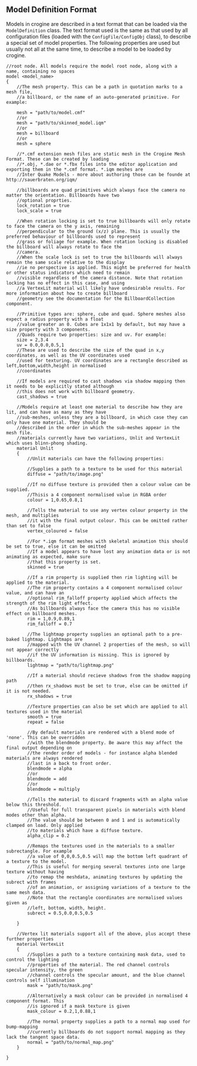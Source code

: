 Model Definition Format
-----------------------

Models in crogine are described in a text format that can be loaded via the `ModelDefinition` class. The text format used is the same as that used by all configuration files (loaded with the `ConfigFile/ConfigObj` class), to describe a special set of model properties. The following properties are used but usually not all at the same time, to describe a model to be loaded by crogine.

    //root node. All models require the model root node, along with a name, containing no spaces
    model <model_name>
    {
        //The mesh property. This can be a path in quotation marks to a mesh file,
        //a billboard, or the name of an auto-generated primitive. For example:

        mesh = "path/to/model.cmf"
        //or
        mesh = "path/to/skinned_model.iqm"
        //or
        mesh = billboard
        //or
        mesh = sphere

        //*.cmf extension mesh files are static mesh in the Crogine Mesh Format. These can be created by loading
        //*.obj, *.dae or *.fbx files into the editor application and exporting them in the *.cmf format. *.iqm meshes are
        //Inter Quake Models - more about authoring those can be founde at http://sauerbraten.org/iqm/

        //billboards are quad primitives which always face the camera no matter the orientation. Billboards have two
        //optional proprties.
        lock_rotation = true
        lock_scale = true

        //When rotation locking is set to true billboards will only rotate to face the camera on the y axis, remaining
        //perpendicular to the ground (x/z) plane. This is usually the preferred behaviour of billboards used to represent
        //grass or foliage for example. When rotation locking is disabled the billboard will always rotate to face the
        //camera.
        //When the scale lock is set to true the billboards will always remain the same scale relative to the display
        //ie no perspective is applied. This might be preferred for health or other status indicators which need to remain
        //visible regardless of the camera distance. Note that rotation locking has no effect in this case, and using
        //a VertexLit material will likely have undesirable results. For more information about how to create billboard
        //geometry see the documentation for the BillboardCollection component.

        //Primitive types are: sphere, cube and quad. Sphere meshes also expect a radius property with a float
        //value greater an 0. Cubes are 1x1x1 by default, but may have a size property with 3 components. 
        //Quads require two properties: size and uv. For example:
        size = 2,3.4
        uv = 0.0,0.0,0.5,1
        //These are used to describe the size of the quad in x,y coordinates, as well as the UV coordinates used
        //used for texturing. UV coordinates are a rectangle described as left,bottom,width,height in normalised
        //coordinates

        //If models are required to cast shadows via shadow mapping then it needs to be explicitly stated although
        //this does not work with billboard geometry.
        cast_shadows = true

        //Models require at least one material to describe how they are lit, and can have as many as they have
        //sub-meshes, unless they are a billboard, in which case they can only have one material. They should be
        //described in the order in which the sub-meshes appear in the mesh file.
        //materials currently have two variations, Unlit and VertexLit which uses blinn-phong shading.
        material Unlit
        {
            //Unlit materials can have the following properties:

            //Supplies a path to a texture to be used for this material
            diffuse = "path/to/image.png"

            //If no diffuse texture is provided then a colour value can be supplied.
            //Thisis a 4 component normalised value in RGBA order
            colour = 1,0.65,0.8,1

            //Tells the material to use any vertex colour property in the mesh, and multiplies
            //it with the final output colour. This can be omitted rather than set to false
            vertex_coloured = false

            //For *.iqm format meshes with skeletal animation this should be set to true, else it can be omitted
            //If a model appears to have lost any animation data or is not animating as expected, make sure
            //that this property is set.
            skinned = true

            //If a rim property is supplied then rim lighting will be applied to the material.
            //The rim property contains a 4 component normalised colour value, and can have an
            //optional rim_falloff property applied which affects the strength of the rim light effect.
            //As billboards always face the camera this has no visible effect on billboard meshes.
            rim = 1,0.9,0.89,1
            rim_falloff = 0.7

            //The lightmap property supplies an optional path to a pre-baked lightmap. Lightmaps are
            //mapped with the UV channel 2 properties of the mesh, so will not appear correctly
            //if the UV information is missing. This is ignored by billboards.
            lightmap = "path/to/lightmap.png"

            //If a material should recieve shadows from the shadow mapping path
            //then rx_shadows must be set to true, else can be omitted if it is not needed.
            rx_shadows = true

            //Texture properties can also be set which are applied to all textures used in the material
            smooth = true
            repeat = false

            //By default materials are rendered with a blend mode of 'none'. This can be overridden
            //with the blendmode property. Be aware this may affect the final output depending on
            //the render order of models - for instance alpha blended materials are always rendered
            //last in a back to front order.
            blendmode = alpha
            //or
            blendmode = add
            //or
            blendmode = multiply

            //Tells the material to discard fragments with an alpha value below this threshold.
            //Useful for full transparent pixels in materials with blend modes other than alpha.
            //The value should be between 0 and 1 and is automatically clamped on load. Only applied
            //to materials which have a diffuse texture.
            alpha_clip = 0.2

            //Remaps the textures used in the materials to a smaller subrectangle. For example
            //a value of 0,0,0.5,0.5 will map the bottom left quadrant of a texture to the model.
            //This is useful for merging several textures into one large texture without having
            //to remap the meshdata, animating textures by updating the subrect with frames
            //of an animation, or assigning variations of a texture to the same mesh data.
            //Note that the rectangle coordinates are normalised values given as 
            //left, bottom, width, height.
            subrect = 0.5,0.0,0.5,0.5

        }

        //Vertex lit materials support all of the above, plus accept these further properties
        material VertexLit
        {
            //Supplies a path to a texture containing mask data, used to control the lighting
            //properties of the material. The red channel controls specular intensity, the green
            //channel controls the specular amount, and the blue channel controls self illumination
            mask = "path/to/mask.png"

            //Alternatively a mask colour can be provided in normalised 4 component format. This
            //is ignored if a mask texture is given
            mask_colour = 0.2,1,0.88,1

            //The normal property supplies a path to a normal map used for bump-mapping
            //currently billboards do not support normal mapping as they lack the tangent space data.
            normal = "path/to/normal_map.png"
        }

    }
